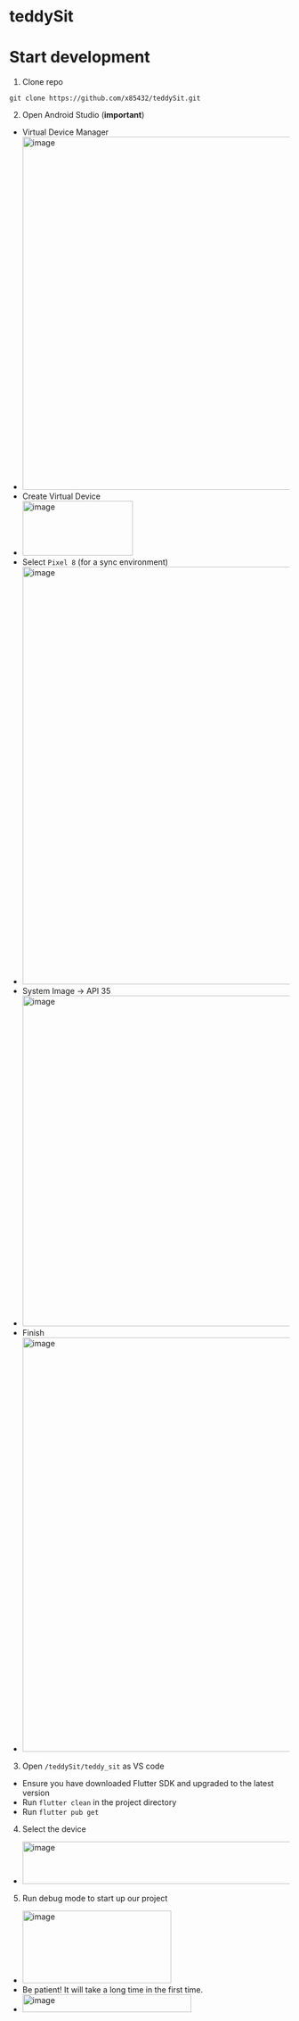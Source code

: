 # teddySit

# Start development
1. Clone repo
```
git clone https://github.com/x85432/teddySit.git
```

2. Open Android Studio (**important**)
  - Virtual Device Manager
  - <img width="778" height="633" alt="image" src="https://github.com/user-attachments/assets/188ef0ca-7103-4aa0-be52-c5a5056d6261" />
  - Create Virtual Device
  - <img width="198" height="98" alt="image" src="https://github.com/user-attachments/assets/01675cdd-902a-49c3-86ae-2b6704910ea2" />
  - Select `Pixel 8` (for a sync environment)
  - <img width="1099" height="749" alt="image" src="https://github.com/user-attachments/assets/dc908721-fd3e-4894-9276-17ecf37c16fa" />
  - System Image -> API 35
  - <img width="1090" height="593" alt="image" src="https://github.com/user-attachments/assets/4705a8de-5271-4669-9750-01872e66f405" />
  - Finish
  - <img width="1093" height="743" alt="image" src="https://github.com/user-attachments/assets/ccad6c2e-2f19-402f-9d1c-7aeb3c99b0a5" />

3. Open `/teddySit/teddy_sit` as VS code
  - Ensure you have downloaded Flutter SDK and upgraded to the latest version
  - Run `flutter clean` in the project directory
  - Run `flutter pub get`

4. Select the device
  - <img width="796" height="76" alt="image" src="https://github.com/user-attachments/assets/e32bb7d1-aeb8-4708-9477-bb394b3e3b9a" />

5. Run debug mode to start up our project
  - <img width="267" height="130" alt="image" src="https://github.com/user-attachments/assets/ba9a5a0e-5d88-4550-b112-cbf75c8e9168" />
  - Be patient! It will take a long time in the first time.
  - <img width="303" height="32" alt="image" src="https://github.com/user-attachments/assets/1c7e30fa-4a2f-41f5-a1fd-a04ccc43ece2" />








